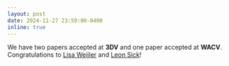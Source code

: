 ```yaml
---
layout: post
date: 2024-11-27 23:59:00-0400
inline: true
---
```


 We have two papers accepted at **3DV** and one paper accepted at **WACV**. Congratulations to [Lisa Weijler](https://cvl.tuwien.ac.at/staff/lisa-magdalena-weijler/) and [Leon Sick](https://leonsick.github.io/)!